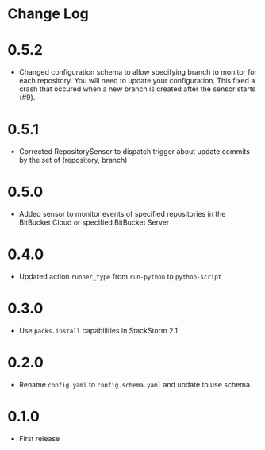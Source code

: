 # Change Log

# 0.5.2

- Changed configuration schema to allow specifying branch to monitor for each repository. You will need to update your configuration.
  This fixed a crash that occured when a new branch is created after the sensor starts (#9).

# 0.5.1

- Corrected RepositorySensor to dispatch trigger about update commits by the set of (repository, branch)

# 0.5.0

- Added sensor to monitor events of specified repositories in the BitBucket Cloud or specified BitBucket Server

# 0.4.0

- Updated action `runner_type` from `run-python` to `python-script`

# 0.3.0

- Use `packs.install` capabilities in StackStorm 2.1

# 0.2.0

- Rename `config.yaml` to `config.schema.yaml` and update to use schema.

# 0.1.0

- First release
